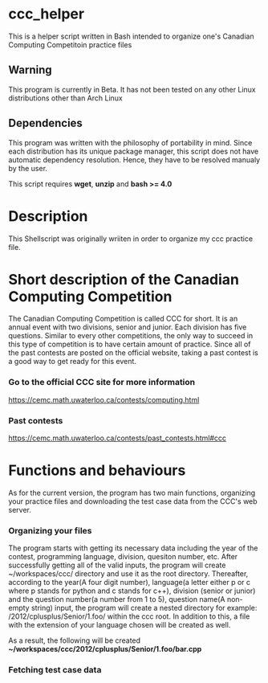 # ccc_helper
This is a helper script written in Bash intended to organize one's Canadian
Computing Competitoin practice files

## **Warning**
This program is currently in Beta. It has not been tested on any other Linux
distributions other than Arch Linux

## Dependencies
This program was written with the philosophy of portability in mind. Since each
distribution has its unique package manager, this script does not have automatic
dependency resolution. Hence, they have to be resolved manualy by the user.

This script requires **wget**, **unzip** and **bash >= 4.0**

# Description
This Shellscript was originally wriiten in order to organize my ccc practice
file. 

# Short description of the Canadian Computing Competition
The Canadian Computing Competition is called CCC for short. It is an annual
event with two divisions, senior and junior. Each division has five questions.
Similar to every other competitions, the only way to succeed in this type of
competition is to have certain amount of practice. Since all of the past
contests are posted on the official website, taking a past contest is a good way
to get ready for this event.

### Go to the official CCC site for more information
https://cemc.math.uwaterloo.ca/contests/computing.html

### Past contests
https://cemc.math.uwaterloo.ca/contests/past_contests.html#ccc

# Functions and behaviours
As for the current version, the program has two main functions, organizing
your practice files and downloading the test case data from the CCC's web server.

### Organizing your files
The program starts with getting its necessary data including the year of the
contest, programming language, division, quesiton number, etc. After
successfully getting all of the valid inputs, the program will create 
~/workspaces/ccc/ directory and use it as the root directory. Thereafter,
according to the year(A four digit number), language(a letter either p 
or c where p stands for python and c stands for c++), division (senior or junior)
and the question number(a number from 1 to 5), question name(A non-empty string) input,
the program will create a nested directory for example: /2012/cplusplus/Senior/1.foo/ 
within the ccc root. In addition to this, a file with the extension of your language 
chosen will be created as well.

As a result, the following will be created
  **~/workspaces/ccc/2012/cplusplus/Senior/1.foo/bar.cpp**

### Fetching test case data


